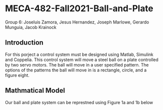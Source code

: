 # MECA-482-Fall2021-Ball-and-Plate
Group 6: Joseluis Zamora, Jesus Hernandez, Joseph Marlowe, Gerardo Munguia, Jacob Krainock 

## Introduction 
For this porject a control system must be designed using Matlab, Simulink and Coppelia. This control system will move a steel ball on a plate controlled by two servo motors. The ball will move in a user specified pattern. The options of the patterns the ball will move in is a rectangle, circle, and a figure eight.

## Mathmatical Model
Our ball and plate system can be represtned using Figure 1a and 1b below

